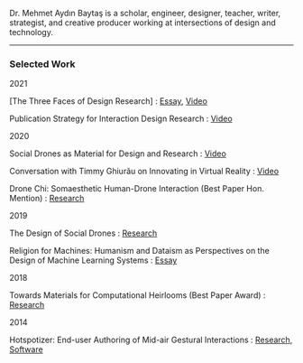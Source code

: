 Dr. Mehmet Aydın Baytaş is a scholar, engineer, designer, teacher, writer, strategist, and creative producer working at intersections of design and technology.

---

### Selected Work

2021

[The Three Faces of Design Research]
: [Essay](https://www.designdisciplin.com/the-three-faces-of-design-research/), [Video](https://youtu.be/CIKtqj389dI)

Publication Strategy for Interaction Design Research
: [Video](https://youtu.be/eoOrOZymdmg)

2020

Social Drones as Material for Design and Research
: [Video](https://youtu.be/V3NFn936gzY)

Conversation with Timmy Ghiurãu on Innovating in Virtual Reality
: [Video](https://youtu.be/jMaEjm7L_wU)

Drone Chi: Somaesthetic Human-Drone Interaction (Best Paper Hon. Mention)
: [Research](research/pub/2020_CHI_Drone_Chi.pdf)

2019

The Design of Social Drones
: [Research](research/pub/2019_CHI_Drones.pdf)

Religion for Machines: Humanism and Dataism as Perspectives on the Design of Machine Learning Systems
: [Essay](pub/2019_CHI_WS_HCML_Religion.pdf)

2018

Towards Materials for Computational Heirlooms (Best Paper Award)
: [Research](research/pub/2018_DIS_Heirlooms.pdf) 

2014

Hotspotizer: End-user Authoring of Mid-air Gestural Interactions
: [Research](research/pub/2014_NordiCHI_Hotspotizer.pdf), [Software](https://github.com/mbaytas/Hotspotizer)
